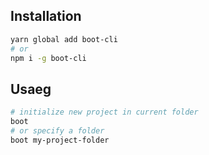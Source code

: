 ## Installation
```sh
yarn global add boot-cli
# or
npm i -g boot-cli
```

## Usaeg
```sh
# initialize new project in current folder
boot
# or specify a folder
boot my-project-folder
```
